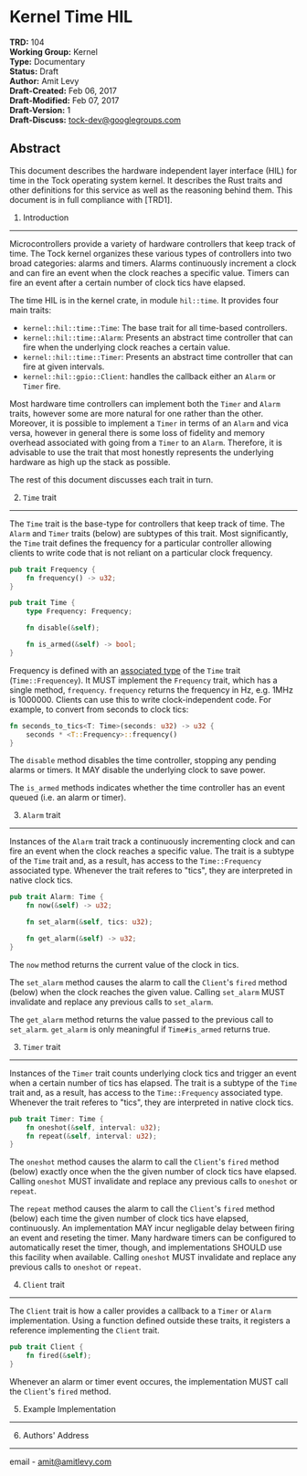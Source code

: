 Kernel Time HIL
========================================

**TRD:** 104 <br/>
**Working Group:** Kernel<br/>
**Type:** Documentary<br/>
**Status:** Draft <br/>
**Author:** Amit Levy <br/>
**Draft-Created:** Feb 06, 2017<br/>
**Draft-Modified:** Feb 07, 2017<br/>
**Draft-Version:** 1<br/>
**Draft-Discuss:** tock-dev@googlegroups.com</br>

Abstract
-------------------------------

This document describes the hardware independent layer interface (HIL) for time
in the Tock operating system kernel. It describes the Rust traits and other
definitions for this service as well as the reasoning behind them. This
document is in full compliance with [TRD1].

1. Introduction
-------------------------------

Microcontrollers provide a variety of hardware controllers that keep track of
time. The Tock kernel organizes these various types of controllers into two
broad categories: alarms and timers. Alarms continuously increment a clock and
can fire an event when the clock reaches a specific value. Timers can fire an
event after a certain number of clock tics have elapsed.

The time HIL is in the kernel crate, in module `hil::time`. It provides four
main traits:

  * `kernel::hil::time::Time`: The base trait for all time-based controllers.
  * `kernel::hil::time::Alarm`: Presents an abstract time controller that can
    fire when the underlying clock reaches a certain value.
  * `kernel::hil::time::Timer`: Presents an abstract time controller that can
    fire at given intervals.
  * `kernel::hil::gpio::Client`: handles the callback either an `Alarm` or
    `Timer` fire.

Most hardware time controllers can implement both the `Timer` and `Alarm`
traits, however some are more natural for one rather than the other. Moreover,
it is possible to implement a `Timer` in terms of an `Alarm` and vica versa,
however in general there is some loss of fidelity and memory overhead
associated with going from a `Timer` to an `Alarm`. Therefore, it is advisable
to use the trait that most honestly represents the underlying hardware as high
up the stack as possible.

The rest of this document discusses each trait in turn.

2. `Time` trait
-------------------------------

The `Time` trait is the base-type for controllers that keep track of time. The
`Alarm` and `Timer` traits (below) are subtypes of this trait. Most
significantly, the `Time` trait defines the frequency for a particular
controller allowing clients to write code that is not reliant on a particular
clock frequency.

```rust
pub trait Frequency {
    fn frequency() -> u32;
}

pub trait Time {
    type Frequency: Frequency;

    fn disable(&self);

    fn is_armed(&self) -> bool;
}
```

Frequency is defined with an [associated type] of the `Time` trait
(`Time::Frequencey`). It MUST implement the `Frequency` trait, which has a
single method, `frequency`. `frequency` returns the frequency in Hz, e.g. 1MHz
is 1000000. Clients can use this to write clock-independent code. For example,
to convert from seconds to clock tics:

```rust
fn seconds_to_tics<T: Time>(seconds: u32) -> u32 {
    seconds * <T::Frequency>::frequency()
}
```

The `disable` method disables the time controller, stopping any pending alarms
or timers. It MAY disable the underlying clock to save power.

The `is_armed` methods indicates whether the time controller has an event
queued (i.e. an alarm or timer).

[associated type]: https://doc.rust-lang.org/book/associated-types.html

3. `Alarm` trait
-------------------------------

Instances of the `Alarm` trait track a continuously incrementing clock and can
fire an event when the clock reaches a specific value. The trait is a subtype
of the `Time` trait and, as a result, has access to the `Time::Frequency`
associated type. Whenever the trait referes to "tics", they are interpreted in
native clock tics.

```rust
pub trait Alarm: Time {
    fn now(&self) -> u32;

    fn set_alarm(&self, tics: u32);

    fn get_alarm(&self) -> u32;
}
```

The `now` method returns the current value of the clock in tics.

The `set_alarm` method causes the alarm to call the `Client`'s `fired` method
(below) when the clock reaches the given value. Calling `set_alarm` MUST
invalidate and replace any previous calls to `set_alarm`.

The `get_alarm` method returns the value passed to the previous call to
`set_alarm`. `get_alarm` is only meaningful if `Time#is_armed` returns true.

3. `Timer` trait
-------------------------------

Instances of the `Timer` trait counts underlying clock tics and trigger an
event when a certain number of tics has elapsed. The trait is a subtype of the
`Time` trait and, as a result, has access to the `Time::Frequency` associated
type. Whenever the trait referes to "tics", they are interpreted in native
clock tics.

```rust
pub trait Timer: Time {
    fn oneshot(&self, interval: u32);
    fn repeat(&self, interval: u32);
}
```

The `oneshot` method causes the alarm to call the `Client`'s `fired` method
(below) exactly once when the the given number of clock tics have elapsed.
Calling `oneshot` MUST invalidate and replace any previous calls to
`oneshot` or `repeat`.

The `repeat` method causes the alarm to call the `Client`'s `fired` method
(below) each time the given number of clock tics have elapsed, continuously. An
implementation MAY incur negligable delay between firing an event and reseting
the timer. Many hardware timers can be configured to automatically reset the
timer, though, and implementations SHOULD use this facility when available.
Calling `oneshot` MUST invalidate and replace any previous calls to `oneshot`
or `repeat`.

4. `Client` trait
-------------------------------

The `Client` trait is how a caller provides a callback to a `Timer` or `Alarm`
implementation. Using a function defined outside these traits, it registers a
reference implementing the `Client` trait.

```rust
pub trait Client {
    fn fired(&self);
}
```

Whenever an alarm or timer event occures, the implementation MUST call the
`Client`'s `fired` method.

5. Example Implementation
---------------------------------

6. Authors' Address
---------------------------------

email - amit@amitlevy.com

